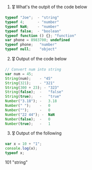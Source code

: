 1. 🎖 What's the outpit of the code below
```js
typeof "Joe";  - "string"
typeof 4;      - "number"
typeof NaN;    - "number"
typeof false;  - "boolean"
typeof function () {}; "function"
var phone = 8983700; undefined
typeof phone;   "number"
typeof null;    "object"
```

2. 🎖 Output of the code below
```js
// Convert num into string
var num = 45;
String(num);    - "45"
String(321);    - "321"
String(300 + 23); - "323"
String(false);  -   "false"
String(true);   -   "true"
Number("3.18"); -   3.18
Number(" ");    -   0
Number("");     -   0
Number("22 44"); -  NaN
Number(false);  -   0
Number(true);   -   1
```

3. 🎖 Output of the following

```js
var x = 10 + "1";
console.log(x);
typeof x;
```
101
"string"
